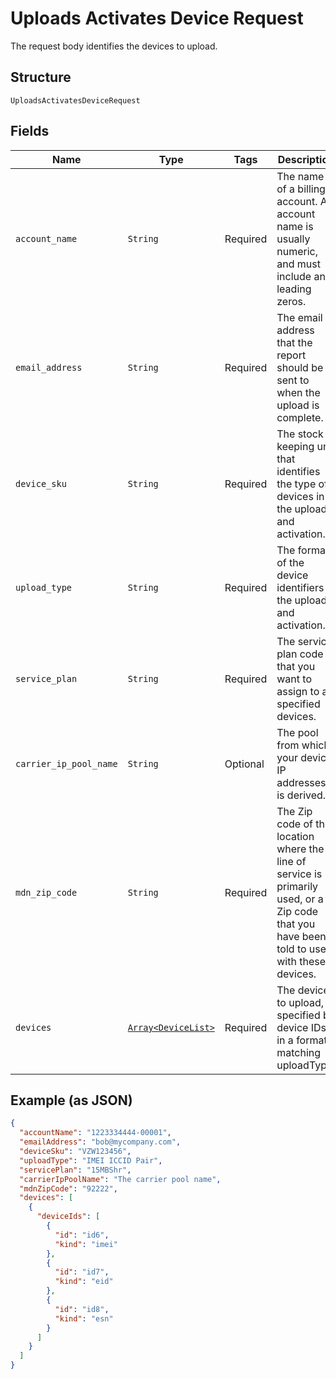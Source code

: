 
# Uploads Activates Device Request

The request body identifies the devices to upload.

## Structure

`UploadsActivatesDeviceRequest`

## Fields

| Name | Type | Tags | Description |
|  --- | --- | --- | --- |
| `account_name` | `String` | Required | The name of a billing account. An account name is usually numeric, and must include any leading zeros. |
| `email_address` | `String` | Required | The email address that the report should be sent to when the upload is complete. |
| `device_sku` | `String` | Required | The stock keeping unit that identifies the type of devices in the upload and activation. |
| `upload_type` | `String` | Required | The format of the device identifiers in the upload and activation. |
| `service_plan` | `String` | Required | The service plan code that you want to assign to all specified devices. |
| `carrier_ip_pool_name` | `String` | Optional | The pool from which your device IP addresses is derived. |
| `mdn_zip_code` | `String` | Required | The Zip code of the location where the line of service is primarily used, or a Zip code that you have been told to use with these devices. |
| `devices` | [`Array<DeviceList>`](../../doc/models/device-list.md) | Required | The devices to upload, specified by device IDs in a format matching uploadType. |

## Example (as JSON)

```json
{
  "accountName": "1223334444-00001",
  "emailAddress": "bob@mycompany.com",
  "deviceSku": "VZW123456",
  "uploadType": "IMEI ICCID Pair",
  "servicePlan": "15MBShr",
  "carrierIpPoolName": "The carrier pool name",
  "mdnZipCode": "92222",
  "devices": [
    {
      "deviceIds": [
        {
          "id": "id6",
          "kind": "imei"
        },
        {
          "id": "id7",
          "kind": "eid"
        },
        {
          "id": "id8",
          "kind": "esn"
        }
      ]
    }
  ]
}
```

